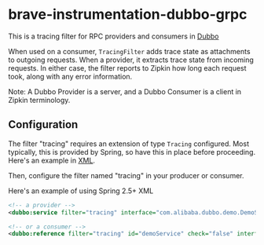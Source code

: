 # brave-instrumentation-dubbo-grpc
This is a tracing filter for RPC providers and consumers in [Dubbo](http://dubbo.io/books/dubbo-dev-book-en/impls/filter.html)

When used on a consumer, `TracingFilter` adds trace state as attachments
to outgoing requests. When a provider, it extracts trace state from
incoming requests. In either case, the filter reports to Zipkin how long
each request took, along with any error information.

Note: A Dubbo Provider is a server, and a Dubbo Consumer is a client in
Zipkin terminology.

## Configuration

The filter "tracing" requires an extension of type `Tracing` configured.
Most typically, this is provided by Spring, so have this in place before
proceeding. Here's an example in [XML](../../spring-beans/README.md).

Then, configure the filter named "tracing" in your producer or consumer.

Here's an example of using Spring 2.5+ XML
```xml
<!-- a provider -->
<dubbo:service filter="tracing" interface="com.alibaba.dubbo.demo.DemoService" ref="demoService"/>

<!-- or a consumer -->
<dubbo:reference filter="tracing" id="demoService" check="false" interface="com.alibaba.dubbo.demo.DemoService"/>
```

